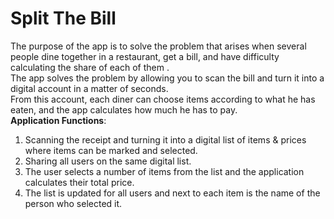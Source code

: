 # Split The Bill<br/>
The purpose of the app is to solve the problem that arises when several people dine together in a restaurant, get a bill, and have difficulty calculating the share of each of them .<br/> 
The app solves the problem by allowing you to scan the bill and turn it into a digital account in a matter of seconds.<br/> 
From this account, each diner can choose items according to what he has eaten, and the app calculates how much he has to pay.<br/> 
**Application Functions**:
1. Scanning the receipt and turning it into a digital list of items & prices where items can be marked and selected.
2. Sharing all users on the same digital list.
3. The user selects a number of items from the list and the application calculates their total price.
4. The list is updated for all users and next to each item is the name of the person who selected it.
